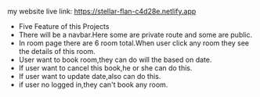 my website live link: https://stellar-flan-c4d28e.netlify.app



* Five Feature of this Projects
* There will be a navbar.Here some are private route and some are public.
* In room page there are 6 room total.When user click any room they see the details of this room.
* User want to book room,they can do will the based on date.
* If user want to cancel this book,he or she can do this.
* If user want to update date,also can do this.
* if user no logged in,they can't book any room.

